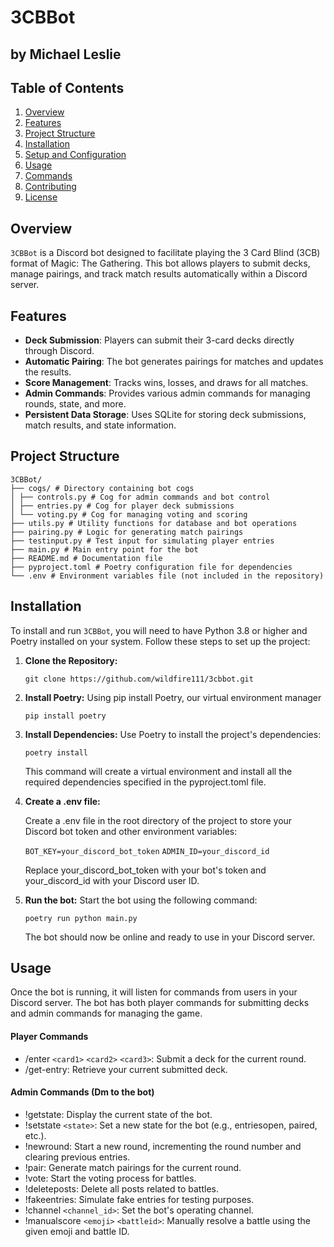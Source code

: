# 3CBBot 
## by Michael Leslie

## Table of Contents

1. [Overview](#overview)
2. [Features](#features)
3. [Project Structure](#project-structure)
4. [Installation](#installation)
5. [Setup and Configuration](#setup-and-configuration)
6. [Usage](#usage)
7. [Commands](#commands)
8. [Contributing](#contributing)
9. [License](#license)

## Overview

`3CBBot` is a Discord bot designed to facilitate playing the 3 Card Blind (3CB) format of Magic: The Gathering. This bot allows players to submit decks, manage pairings, and track match results automatically within a Discord server.

## Features

- **Deck Submission**: Players can submit their 3-card decks directly through Discord.
- **Automatic Pairing**: The bot generates pairings for matches and updates the results.
- **Score Management**: Tracks wins, losses, and draws for all matches.
- **Admin Commands**: Provides various admin commands for managing rounds, state, and more.
- **Persistent Data Storage**: Uses SQLite for storing deck submissions, match results, and state information.

## Project Structure
```
3CBBot/ 
├── cogs/ # Directory containing bot cogs 
│ ├── controls.py # Cog for admin commands and bot control 
│ ├── entries.py # Cog for player deck submissions 
│ └── voting.py # Cog for managing voting and scoring 
├── utils.py # Utility functions for database and bot operations 
├── pairing.py # Logic for generating match pairings 
├── testinput.py # Test input for simulating player entries 
├── main.py # Main entry point for the bot 
├── README.md # Documentation file 
├── pyproject.toml # Poetry configuration file for dependencies 
└── .env # Environment variables file (not included in the repository)
```

## Installation

To install and run `3CBBot`, you will need to have Python 3.8 or higher and Poetry installed on your system. Follow these steps to set up the project:

1. **Clone the Repository:**

    `git clone https://github.com/wildfire111/3cbbot.git`

2. **Install Poetry:**
    Using pip install Poetry, our virtual environment manager

    `pip install poetry`

3. **Install Dependencies:**
    Use Poetry to install the project's dependencies:

    `poetry install`

    This command will create a virtual environment and install all the required dependencies specified in the pyproject.toml file.

4. **Create a .env file:**

    Create a .env file in the root directory of the project to store your Discord bot token and other environment variables:

    `BOT_KEY=your_discord_bot_token`
    `ADMIN_ID=your_discord_id`

    Replace your_discord_bot_token with your bot's token and your_discord_id with your Discord user ID.

5. **Run the bot:**
    Start the bot using the following command:

    `poetry run python main.py`

    The bot should now be online and ready to use in your Discord server.

## Usage

Once the bot is running, it will listen for commands from users in your Discord server. The bot has both player commands for submitting decks and admin commands for managing the game.

#### Player Commands
* /enter `<card1>` `<card2>` `<card3>`: Submit a deck for the current round.
* /get-entry: Retrieve your current submitted deck.
#### Admin Commands (Dm to the bot)
* !getstate: Display the current state of the bot.
* !setstate `<state>`: Set a new state for the bot (e.g., entriesopen, paired, etc.).
* !newround: Start a new round, incrementing the round number and clearing previous entries.
* !pair: Generate match pairings for the current round.
* !vote: Start the voting process for battles.
* !deleteposts: Delete all posts related to battles.
* !fakeentries: Simulate fake entries for testing purposes.
* !channel `<channel_id>`: Set the bot's operating channel.
* !manualscore `<emoji>` `<battleid>`: Manually resolve a battle using the given emoji and battle ID.
